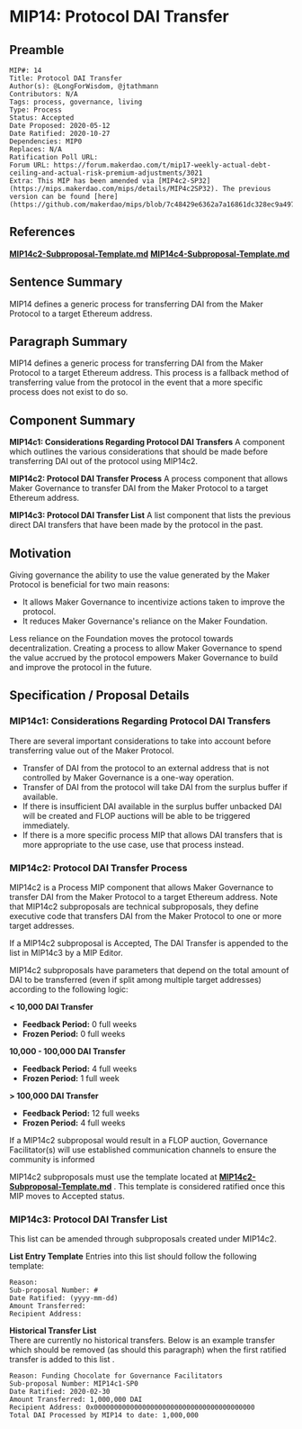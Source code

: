 # MIP14: Protocol DAI Transfer

## Preamble

```
MIP#: 14
Title: Protocol DAI Transfer
Author(s): @LongForWisdom, @jtathmann
Contributors: N/A
Tags: process, governance, living
Type: Process
Status: Accepted
Date Proposed: 2020-05-12
Date Ratified: 2020-10-27
Dependencies: MIP0
Replaces: N/A
Ratification Poll URL:
Forum URL: https://forum.makerdao.com/t/mip17-weekly-actual-debt-ceiling-and-actual-risk-premium-adjustments/3021
Extra: This MIP has been amended via [MIP4c2-SP32](https://mips.makerdao.com/mips/details/MIP4c2SP32). The previous version can be found [here](https://github.com/makerdao/mips/blob/7c48429e6362a7a16861dc328ec9a4978dd2e3f9/MIP14/mip14.md.
```

## References

**[MIP14c2-Subproposal-Template.md](MIP14c2-Subproposal-Template.md)**
**[MIP14c4-Subproposal-Template.md](MIP14c4-Subproposal-Template.md)**

## Sentence Summary

MIP14 defines a generic process for transferring DAI from the Maker Protocol to a target Ethereum address.

## Paragraph Summary

MIP14 defines a generic process for transferring DAI from the Maker Protocol to a target Ethereum address. This process is a fallback method of transferring value from the protocol in the event that a more specific process does not exist to do so.

## Component Summary

**MIP14c1: Considerations Regarding Protocol DAI Transfers**
A component which outlines the various considerations that should be made before transferring DAI out of the protocol using MIP14c2.

**MIP14c2: Protocol DAI Transfer Process**
A process component that allows Maker Governance to transfer DAI from the Maker Protocol to a target Ethereum address.

**MIP14c3: Protocol DAI Transfer List**
A list component that lists the previous direct DAI transfers that have been made by the protocol in the past.

## Motivation

Giving governance the ability to use the value generated by the Maker Protocol is beneficial for two main reasons:

* It allows Maker Governance to incentivize actions taken to improve the protocol.
* It reduces Maker Governance's reliance on the Maker Foundation.

Less reliance on the Foundation moves the protocol towards decentralization. Creating a process to allow Maker Governance to spend the value accrued by the protocol empowers Maker Governance to build and improve the protocol in the future.

## Specification / Proposal Details

### MIP14c1: Considerations Regarding Protocol DAI Transfers

There are several important considerations to take into account before transferring value out of the Maker Protocol.

* Transfer of DAI from the protocol to an external address that is not controlled by Maker Governance is a one-way operation.
* Transfer of DAI from the protocol will take DAI from the surplus buffer if available.
* If there is insufficient DAI available in the surplus buffer unbacked DAI will be created and FLOP auctions will be able to be triggered immediately.
* If there is a more specific process MIP that allows DAI transfers that is more appropriate to the use case, use that process instead.

### MIP14c2: Protocol DAI Transfer Process

MIP14c2 is a Process MIP component that allows Maker Governance to transfer DAI from the Maker Protocol to a target Ethereum address. Note that MIP14c2 subproposals are technical subproposals, they define executive code that transfers DAI from the Maker Protocol to one or more target addresses.

If a MIP14c2 subproposal is Accepted, The DAI Transfer is appended to the list in MIP14c3 by a MIP Editor.

MIP14c2 subproposals have parameters that depend on the total amount of DAI to be transferred (even if split among multiple target addresses) according to the following logic:

**< 10,000 DAI Transfer**

* **Feedback Period:**  0 full weeks
* **Frozen Period:**  0 full weeks

**10,000 - 100,000 DAI Transfer**

* **Feedback Period:**  4 full weeks
* **Frozen Period:**  1 full week

**> 100,000 DAI Transfer**

* **Feedback Period:**  12 full weeks
* **Frozen Period:**  4 full weeks

If a MIP14c2 subproposal would result in a FLOP auction, Governance Facilitator(s) will use established communication channels to ensure the community is informed

MIP14c2 subproposals must use the template located at  **[MIP14c2-Subproposal-Template.md](https://github.com/makerdao/mips/blob/master/MIP14/MIP14c2-Subproposal-Template.md)** . This template is considered ratified once this MIP moves to Accepted status.

### MIP14c3: Protocol DAI Transfer List

This list can be amended through subproposals created under MIP14c2.

**List Entry Template**  Entries into this list should follow the following template:

```
Reason:
Sub-proposal Number: #
Date Ratified: (yyyy-mm-dd)
Amount Transferred:
Recipient Address:
```

**Historical Transfer List**  
There are currently no historical transfers. Below is an example transfer which should be removed (as should this paragraph) when the first ratified transfer is added to this list .

```
Reason: Funding Chocolate for Governance Facilitators
Sub-proposal Number: MIP14c1-SP0
Date Ratified: 2020-02-30
Amount Transferred: 1,000,000 DAI
Recipient Address: 0x0000000000000000000000000000000000000000
Total DAI Processed by MIP14 to date: 1,000,000
```

